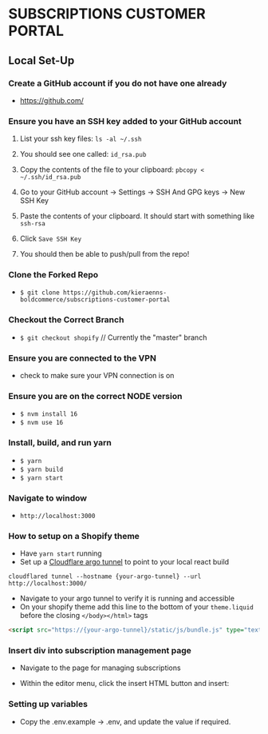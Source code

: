 # SUBSCRIPTIONS CUSTOMER PORTAL

## Local Set-Up

### Create a GitHub account if you do not have one already

- https://github.com/

### Ensure you have an SSH key added to your GitHub account

1. List your ssh key files: 
`ls -al ~/.ssh`

2. You should see one called: 
`id_rsa.pub`

3. Copy the contents of the file to your clipboard: 
`pbcopy < ~/.ssh/id_rsa.pub`

4. Go to your GitHub account -> Settings -> SSH And GPG keys -> New SSH Key

5. Paste the contents of your clipboard. It should start with something like `ssh-rsa`

6. Click `Save SSH Key`

7. You should then be able to push/pull from the repo!

### Clone the Forked Repo

- `$ git clone https://github.com/kieraenns-boldcommerce/subscriptions-customer-portal`

### Checkout the Correct Branch

- `$ git checkout shopify` // Currently the "master" branch

### Ensure you are connected to the VPN

- check to make sure your VPN connection is on

### Ensure you are on the correct NODE version

- `$ nvm install 16`
- `$ nvm use 16`

### Install, build, and run yarn

- `$ yarn`
- `$ yarn build`
- `$ yarn start`

### Navigate to window

- `http://localhost:3000`

### How to setup on a Shopify theme
- Have `yarn start` running
- Set up a [Cloudflare argo tunnel](https://developers.cloudflare.com/cloudflare-one/connections/connect-apps/install-and-setup/tunnel-guide/) to point to your local react build

```
cloudflared tunnel --hostname {your-argo-tunnel} --url http://localhost:3000/
```

- Navigate to your argo tunnel to verify it is running and accessible
- On your shopify theme add this line to the bottom of your `theme.liquid` before the closing `</body></html>` tags

```html 
<script src="https://{your-argo-tunnel}/static/js/bundle.js" type="text/javascript"></script>
```

### Insert div into subscription management page
- Navigate to the page for managing subscriptions
- Within the editor menu, click the insert HTML button and insert: 
    
    <div id="subscriptions-customer-portal-root"></div>

### Setting up variables

- Copy the .env.example -> .env, and update the value if required.